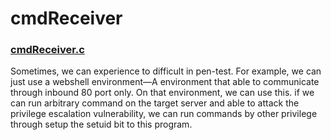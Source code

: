 # cmdReceiver

### [cmdReceiver.c](https://github.com/indra-kr/Tools/blob/master/cmdReceiver/cmdReceiver.c)

Sometimes, we can experience to difficult in pen-test. For example, we can just use a webshell environment—A environment that able to communicate through inbound 80 port only. On that environment, we can use this. if we can run arbitrary command on the target server and able to attack the privilege escalation vulnerability, we can run commands by other privilege through setup the setuid bit to this program.
